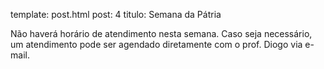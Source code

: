 template: post.html
post: 4
titulo: Semana da Pátria

Não haverá horário de atendimento nesta semana. Caso seja necessário, um atendimento pode ser agendado diretamente com o prof. Diogo via e-mail.
